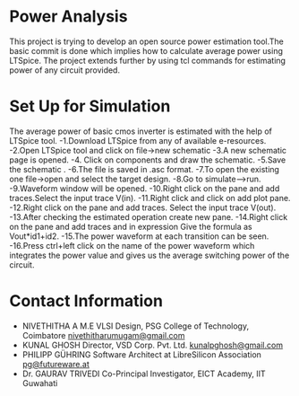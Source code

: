 Power Analysis 
===============

This project is trying to develop an open source power estimation tool.The basic commit is done which implies how to calculate average power using LTSpice. The project extends further by using tcl commands for estimating power of any circuit provided.

Set Up for Simulation
===================================
The average power of basic cmos inverter is estimated with the help of LTSpice tool.
-1.Download LTSpice from any of available e-resources.
-2.Open LTSpice tool and click on file->new schematic
-3.A new schematic page is opened.
-4. Click on components and draw the schematic.
-5.Save the schematic .
-6.The file is saved in .asc format.
-7.To open the existing one file->open and select the target design.
-8.Go to simulate-->run.
-9.Waveform window will be opened.
-10.Right click on the pane and add traces.Select the input trace V(in).
-11.Right click and click on add plot pane.
-12.Right click on the pane and add traces. Select the input trace V(out).
-13.After checking the estimated operation create new pane.
-14.Right click on the pane and add traces and in expression Give the formula as Vout*id1+id2.
-15.The power waveform at each transition can be seen.
-16.Press ctrl+left click on the name of the power waveform which integrates the power value and gives us the average switching power of the circuit.

Contact Information
===================================
- NIVETHITHA A 
 M.E VLSI Design, PSG College of Technology, Coimbatore
  nivethitharumugam@gmail.com
- KUNAL GHOSH 
 Director, VSD Corp. Pvt. Ltd. 
  kunalpghosh@gmail.com
- PHILIPP GÜHRING 
Software Architect at LibreSilicon Association
  pg@futureware.at
 - Dr. GAURAV TRIVEDI 
 Co-Principal Investigator, EICT Academy, IIT Guwahati
